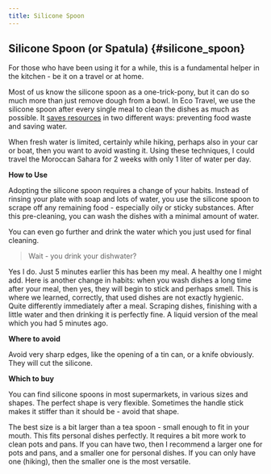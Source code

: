 ```yaml
---
title: Silicone Spoon
---
```

## Silicone Spoon (or Spatula) {#silicone_spoon}

For those who have been using it for a while, this is a fundamental helper in the kitchen - be it on a travel or at home.

Most of us know the silicone spoon as a one-trick-pony, but it can do so much more than just remove dough from a bowl. In Eco Travel, we use the silicone spoon after every single meal to clean the dishes as much as possible. It [saves resources](#pp06) in two different ways: preventing food waste and saving water.

When fresh water is limited, certainly while hiking, perhaps also in your car or boat, then you want to avoid wasting it. Using these techniques, I could travel the Moroccan Sahara for 2 weeks with only 1 liter of water per day.

**How to Use**

Adopting the silicone spoon requires a change of your habits. Instead of rinsing your plate with soap and lots of water, you use the silicone spoon to scrape off any remaining food - especially oily or sticky substances. After this pre-cleaning, you can wash the dishes with a minimal amount of water. 

You can even go further and drink the water which you just used for final cleaning.

> Wait - you drink your dishwater?

Yes I do. Just 5 minutes earlier this has been my meal. A healthy one I might add. Here is another change in habits: when you wash dishes a long time after your meal, then yes, they will begin to stick and perhaps smell. This is where we learned, correctly, that used dishes are not exactly hygienic. Quite differently immediately after a meal. Scraping dishes, finishing with a little water and then drinking it is perfectly fine. A liquid version of the meal which you had 5 minutes ago.

**Where to avoid**

Avoid very sharp edges, like the opening of a tin can, or a knife obviously. They will cut the silicone.

**Which to buy**

You can find silicone spoons in most supermarkets, in various sizes and shapes. The perfect shape is very flexible. Sometimes the handle stick makes it stiffer than it should be - avoid that shape.

The best size is a bit larger than a tea spoon - small enough to fit in your mouth. This fits personal dishes perfectly. It requires a bit more work to clean pots and pans. If you can have two, then I recommend a larger one for pots and pans, and a smaller one for personal dishes. If you can only have one (hiking), then the smaller one is the most versatile.
